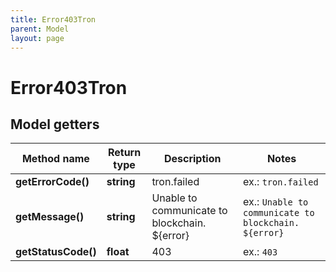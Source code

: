 ```yaml
---
title: Error403Tron
parent: Model
layout: page
---
```


# Error403Tron

## Model getters

Method name | Return type | Description | Notes
------------ | ------------- | ------------- | -------------
**getErrorCode()** | **string** | tron.failed | ex.: `tron.failed`
**getMessage()** | **string** | Unable to communicate to blockchain. ${error} | ex.: `Unable to communicate to blockchain. ${error}`
**getStatusCode()** | **float** | 403 | ex.: `403`

